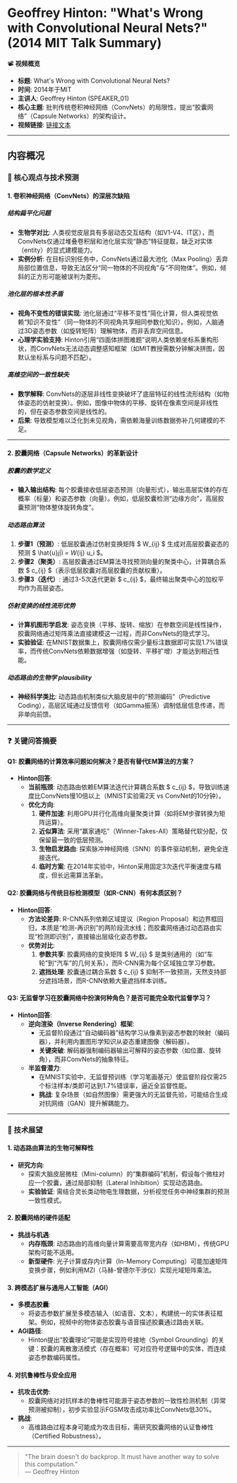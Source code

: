 # Geoffrey Hinton: "What's Wrong with Convolutional Neural Nets?" (2014 MIT Talk Summary)

📽️ **视频概览**  
- **标题**: What's Wrong with Convolutional Neural Nets?  
- **时间**: 2014年于MIT  
- **主讲人**: Geoffrey Hinton (SPEAKER_01)  
- **核心主题**: 批判传统卷积神经网络（ConvNets）的局限性，提出“胶囊网络”（Capsule Networks）的架构设计。  
- **视频链接**: [链接文本](#)

---

## **内容概况**

### 🎯 核心观点与技术预测

#### 1. 卷积神经网络（ConvNets）的深层次缺陷  

##### **结构扁平化问题**  
- **生物学对比**: 人类视觉皮层具有多层动态交互结构（如V1-V4、IT区），而ConvNets仅通过堆叠卷积层和池化层实现“静态”特征提取，缺乏对实体（entity）的显式建模能力。  
- **实例分析**: 在目标识别任务中，ConvNets通过最大池化（Max Pooling）丢弃局部位置信息，导致无法区分“同一物体的不同视角”与“不同物体”。例如，倾斜的正方形可能被误判为菱形。  

##### **池化层的根本性矛盾**  
- **视角不变性的错误实现**: 池化层通过“平移不变性”简化计算，但人类视觉依赖“知识不变性”（同一物体的不同视角共享相同参数化知识）。例如，人脑通过3D姿态参数（如旋转矩阵）理解物体，而非丢弃空间信息。  
- **心理学实验支持**: Hinton引用“四面体拼图难题”说明人类依赖坐标系重构形状，而ConvNets无法动态调整感知框架（如MIT教授需数分钟解决拼图，因默认坐标系与问题不匹配）。  

##### **高维空间的一致性缺失**  
- **数学解释**: ConvNets的逐层非线性变换破坏了底层特征的线性流形结构（如物体姿态的仿射变换）。例如，图像中物体的平移、旋转在像素空间是非线性的，但在姿态参数空间是线性的。  
- **后果**: 导致模型难以泛化到未见视角，需依赖海量训练数据弥补几何建模的不足。  

---

#### 2. 胶囊网络（Capsule Networks）的革新设计  

##### **胶囊的数学定义**  
- **输入输出结构**: 每个胶囊接收低层姿态预测（向量形式），输出高层实体的存在概率（标量）和姿态参数（向量）。例如，低层胶囊检测“边缘方向”，高层胶囊预测“物体整体旋转角度”。  

##### **动态路由算法**  
1. **步骤1（预测）**: 低层胶囊通过仿射变换矩阵 $ W_{ij} $ 生成对高层胶囊姿态的预测 $ \hat{u}_j|i = W_{ij} u_i $。  
2. **步骤2（聚类）**: 高层胶囊通过EM算法寻找预测向量的聚类中心，计算耦合系数 $ c_{ij} $（表示低层胶囊对高层胶囊的贡献权重）。  
3. **步骤3（迭代）**: 通过3-5次迭代更新 $ c_{ij} $，最终输出聚类中心的加权平均作为高层姿态。  

##### **仿射变换的线性流形优势**  
- **计算机图形学启发**: 姿态变换（平移、旋转、缩放）在参数空间是线性操作，胶囊网络通过矩阵乘法直接建模这一过程，而非ConvNets的隐式学习。  
- **实验验证**: 在MNIST数据集上，胶囊网络仅需少量标注数据即可实现1.7%错误率，而传统ConvNets依赖数据增强（如旋转、平移扩增）才能达到相近性能。  

##### **动态路由的生物学 plausibility**  
- **神经科学类比**: 动态路由机制类似大脑皮层中的“预测编码”（Predictive Coding），高层区域通过反馈信号（如Gamma振荡）调制低层信息传递，而非单向前馈。  

---

### ❓ 关键问答摘要  

#### Q1: 胶囊网络的计算效率问题如何解决？是否有替代EM算法的方案？  
- **Hinton回答**:  
  - **当前瓶颈**: 动态路由依赖EM算法迭代计算耦合系数 $ c_{ij} $，导致训练速度比ConvNets慢10倍以上（MNIST实验需2天 vs ConvNet的10分钟）。  
  - **优化方向**:  
    1. **硬件加速**: 利用GPU并行化高维向量聚类计算（如将EM步骤转换为矩阵运算）。  
    2. **近似算法**: 采用“赢家通吃”（Winner-Takes-All）策略替代软分配，仅保留最一致的低层预测。  
    3. **生物启发路由**: 探索脉冲神经网络（SNN）的事件驱动机制，避免全连接迭代。  
    4. **临时方案**: 在2014年实验中，Hinton采用固定3次迭代平衡速度与精度，但长远需算法革新。  

#### Q2: 胶囊网络与传统目标检测模型（如R-CNN）有何本质区别？  
- **Hinton回答**:  
  - **方法论差异**: R-CNN系列依赖区域提议（Region Proposal）和边界框回归，本质是“检测-再识别”的两阶段流水线；而胶囊网络通过动态路由实现“检测即识别”，直接输出层级化姿态参数。  
  - **优势对比**:  
    1. **参数共享**: 胶囊网络的变换矩阵 $ W_{ij} $ 是类别通用的（如“车轮”到“汽车”的几何关系），而R-CNN需为每个区域独立学习参数。  
    2. **遮挡处理**: 胶囊通过耦合系数 $ c_{ij} $ 抑制不一致预测，天然支持部分遮挡场景，而R-CNN依赖大量遮挡样本训练。  

#### Q3: 无监督学习在胶囊网络中扮演何种角色？是否可能完全取代监督学习？  
- **Hinton回答**:  
  - **逆向渲染（Inverse Rendering）框架**:  
    - 无监督阶段通过“自动编码器”结构学习从像素到姿态参数的映射（编码器），并利用内置图形学知识从姿态重建图像（解码器）。  
    - **关键突破**: 解码器强制编码器输出可解释的姿态参数（如位置、旋转角），而非ConvNets的抽象特征。  
  - **半监督潜力**:  
    - 在MNIST实验中，无监督预训练（学习笔画基元）使监督阶段仅需25个标注样本/类即可达到1.7%错误率，逼近全监督性能。  
    - **挑战**: 复杂场景（如自然图像）需更强大的无监督先验，可能结合生成对抗网络（GAN）提升解耦能力。  

---

### 🔮 技术展望  

#### 1. 动态路由算法的生物可解释性  
- **研究方向**:  
  - 探索大脑皮层微柱（Mini-column）的“集群编码”机制，假设每个微柱对应一个胶囊，通过局部抑制（Lateral Inhibition）实现动态路由。  
  - **实验验证**: 需结合灵长类动物电生理数据，分析视觉任务中神经集群的预测一致性模式。  

#### 2. 胶囊网络的硬件适配  
- **挑战与机遇**:  
  - **内存瓶颈**: 动态路由的高维向量计算需要高带宽内存（如HBM），传统GPU架构可能不适用。  
  - **新型硬件**: 光子计算或存内计算（In-Memory Computing）可能加速矩阵变换步骤，例如利用MZI（马赫-曾德尔干涉仪）实现光域矩阵乘法。  

#### 3. 跨模态扩展与通用人工智能（AGI）  
- **多模态胶囊**:  
  - 将姿态参数扩展至多模态输入（如语音、文本），构建统一的实体表征框架。例如，视频中的物体姿态胶囊与语音描述胶囊通过路由关联。  
- **AGI路径**:  
  - Hinton提出“胶囊理论”可能是实现符号接地（Symbol Grounding）的关键：胶囊的离散激活模式（存在概率）可对应符号逻辑中的实体，而连续姿态参数编码属性。  

#### 4. 对抗鲁棒性与安全应用  
- **抗攻击优势**:  
  - 胶囊网络对对抗样本的鲁棒性可能源于姿态参数的一致性检测机制（异常预测被抑制），初步实验显示FGSM攻击成功率比ConvNets低30%。  
- **挑战**:  
  - 高维路由过程本身可能成为攻击目标，需研究胶囊网络的认证鲁棒性（Certified Robustness）。  

---

> "The brain doesn't do backprop. It must have another way to solve this computation."  
— Geoffrey Hinton
